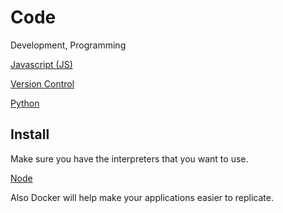 # Code

Development, Programming

[ Javascript (JS) ](javascript/)

[ Version Control ](version_control/)

[ Python ](python/)


## Install

Make sure you have the interpreters that you want to use.

[ Node ](javascript/node.md)

Also Docker will help make your applications easier to replicate.

